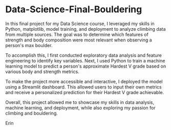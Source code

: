# Data-Science-Final-Bouldering

In this final project for my Data Science course, I leveraged my skills in Python, matplotlib, model training, and deployment to analyze climbing data from multiple sources. The goal was to determine which features of strength and body composition were most relevant when observing a person's max boulder.

To accomplish this, I first conducted exploratory data analysis and feature engineering to identify key variables. Next, I used Python to train a machine learning model to predict a person's approximate Hardest V grade based on various body and strength metrics.

To make the project more accessible and interactive, I deployed the model using a Streamlit dashboard. This allowed users to input their own metrics and receive a personalized prediction for their Hardest V grade achievable.

Overall, this project allowed me to showcase my skills in data analysis, machine learning, and deployment, while also exploring my passion for climbing and bouldering.

Erin

